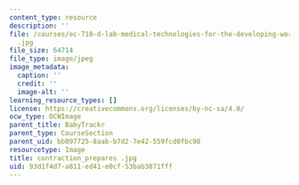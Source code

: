 ```yaml
---
content_type: resource
description: ''
file: /courses/ec-710-d-lab-medical-technologies-for-the-developing-world-spring-2010/93d1f4d7a811ed41e0cf53bab3871fff_contraction_prepares
  .jpg
file_size: 64714
file_type: image/jpeg
image_metadata:
  caption: ''
  credit: ''
  image-alt: ''
learning_resource_types: []
license: https://creativecommons.org/licenses/by-nc-sa/4.0/
ocw_type: OCWImage
parent_title: BabyTrackr
parent_type: CourseSection
parent_uid: bb097725-8aab-b7d2-7e42-559fcd0fbc98
resourcetype: Image
title: contraction_prepares .jpg
uid: 93d1f4d7-a811-ed41-e0cf-53bab3871fff
---
```

